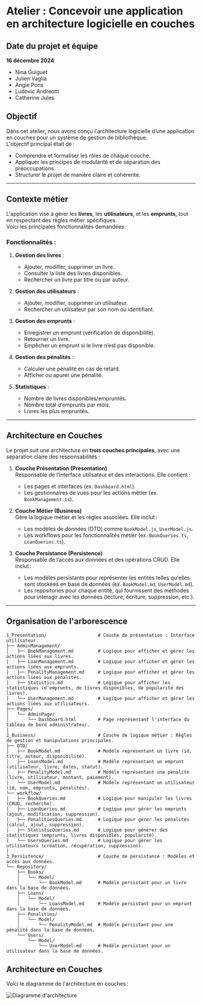 # Atelier : Concevoir une application en architecture logicielle en couches

## Date du projet et équipe
**16 décembre 2024**

   - Nina Guiguet
   - Julien Vaglia
   - Angie Pons
   - Ludovic Andreotti
   - Catherine Jules

## Objectif
Dans cet atelier, nous avons conçu l'architecture logicielle d’une application en couches pour un système de gestion de bibliothèque.  
L'objectif principal était de :
- Comprendre et formaliser les rôles de chaque couche.
- Appliquer les principes de modularité et de séparation des préoccupations.
- Structurer le projet de manière claire et cohérente.

---

## Contexte métier
L'application vise à gérer les **livres**, les **utilisateurs**, et les **emprunts**, tout en respectant des règles métier spécifiques.  
Voici les principales fonctionnalités demandées :

### Fonctionnalités :
1. **Gestion des livres** :
   - Ajouter, modifier, supprimer un livre.
   - Consulter la liste des livres disponibles.
   - Rechercher un livre par titre ou par auteur.
   
2. **Gestion des utilisateurs** :
   - Ajouter, modifier, supprimer un utilisateur.
   - Rechercher un utilisateur par son nom ou identifiant.

3. **Gestion des emprunts** :
   - Enregistrer un emprunt (vérification de disponibilité).
   - Retourner un livre.
   - Empêcher un emprunt si le livre n’est pas disponible.

4. **Gestion des pénalités** :
   - Calculer une pénalité en cas de retard.
   - Afficher ou apurer une pénalité.

5. **Statistiques** :
   - Nombre de livres disponibles/empruntés.
   - Nombre total d’emprunts par mois.
   - Livres les plus empruntés.

---

## Architecture en Couches

Le projet suit une architecture en **trois couches principales**, avec une séparation claire des responsabilités :

1. **Couche Présentation (Presentation)**  
   Responsable de l’interface utilisateur et des interactions. Elle contient :
   - Les pages et interfaces (ex. `Dashboard.html`).
   - Les gestionnaires de vues pour les actions métier (ex. `BookManagement.ts`).

2. **Couche Métier (Business)**  
   Gère la logique métier et les règles associées. Elle inclut :
   - Les modèles de données (DTO) comme `BookModel.js`, `UserModel.js`.
   - Les workflows pour les fonctionnalités métier (ex. `BookQueries.ts`, `LoanQueries.ts`).

3. **Couche Persistance (Persistence)**  
   Responsable de l’accès aux données et des opérations CRUD. Elle inclut :
   - Les modèles persistants pour représenter les entités telles qu'elles sont stockées en base de données (ex. `BookModel.md`, `UserModel.md`).
   - Les repositories pour chaque entité, qui fournissent des méthodes pour interagir avec les données (lecture, écriture, suppression, etc.).   
   
---

## Organisation de l'arborescence

```text
1_Presentation/                   # Couche de présentation : Interface utilisateur.
├── AdminManagement/
│   ├── BookManagement.md         # Logique pour afficher et gérer les actions liées aux livres.
│   ├── LoanManagement.md         # Logique pour afficher et gérer les actions liées aux emprunts.
│   ├── PenalityManagement.md     # Logique pour afficher et gérer les actions liées aux pénalités.
│   ├── Statistics.md             # Logique pour afficher les statistiques (d'emprunts, de livres disponibles, de popularité des livres).
│   └── UserManagement.md         # Logique pour afficher et gérer les actions liées aux utilisateurs.
├── Pages/
│   └── AdminPage/
│       └── Dashboard.html        # Page représentant l'interface du tableau de bord administrateur.
│
2_Business/                       # Couche de logique métier : Règles de gestion et manipulations principales.
├── DTO/
│   ├── BookModel.md              # Modèle représentant un livre (id, titre, auteur, disponibilité).
│   ├── LoansModel.md             # Modèle représentant un emprunt (utilisateur, livre, dates, statut).
│   ├── PenalityModel.md          # Modèle représentant une pénalité (livre, utilisateur, montant, paiement).
│   └── UserModel.md              # Modèle représentant un utilisateur (id, nom, emprunts, pénalités).
└── workflow/
│   ├── BookQueries.md            # Logique pour manipuler les livres (CRUD, recherche).
│   ├── LoanQueries.md            # Logique pour gérer les emprunts (ajout, modification, suppression).
│   ├── PenalitiesQueries.md      # Logique pour gérer les pénalités (calcul, ajout, suppression).
│   ├── StatisticQueries.md       # Logique pour générer des statistiques (emprunts, livres disponibles, popularité).
│   └── UsersQueries.md           # Logique pour gérer les utilisateurs (création, récupération, suppression).
│
3_Persistence/                    # Couche de persistance : Modèles et accès aux données.
└── Repository/
    ├── Books/
    │   └── Model/
    │       └── BookModel.md      # Modèle persistant pour un livre dans la base de données.
    ├── Loans/
    │   └── Model/
    │       └── LoansModel.md     # Modèle persistant pour un emprunt dans la base de données.
    ├── Penalities/
    │   └── Model/
    │       └── PenalityModel.md  # Modèle persistant pour une pénalité dans la base de données.
    └── Users/
        └── Model/
            └── UserModel.md      # Modèle persistant pour un utilisateur dans la base de données.

```

## Architecture en Couches

Voici le diagramme de l'architecture en couches :

![Diagramme d'architecture](https://kroki.io/plantuml/svg/eNp1U8tu4zAMvOsrCOeSPTS9FIu2aAL0cVmgi7qvU3cPskw72jiSK8koioX_p_2O_FgpO47lxDUQwxkOSc2QKjBz4DQYmS8dpNKgcFIrxvwHV3mBEF0ki2tdiSVCbNCictxTLo6TxR_1Szk0GRcIlZOFtNxhZSLgdsCFiTjFn-LsPwMouVjxnMrG9LYReCxAL9O1VD7URQCmN9wuE81NOlu6dfGjgWvW_IZ5v7miP2tq22VPr7Re9fDM2TZ9equ5GsNjVLyQ7n0s9ujVWCeF7bFni-aAW7N63MCrykqF1rbm3epcvlYI682nk9ja1jFgkmXZmTghGWwn8ubpbihMp1jM_oWa7B620zOEm2MHUN03edNmlRX6bdDpvkIj0Q79OwC3zQg7CO28O4j4o-zxa8K_szAmNhVCJbB1cQtwAtrF6wkwSZIUs4SEBLUesNRWOm3eSSIEO-SF2hGDu6EGa9pYvaWGvo9Qe1M6fszDmYykNJZ07H5UnulXi7GX4ZX4C0dHC9i7AnBOhZpLiRHbj83nC-gG7YmXZYlFxHaQj4dGEuVh8ymqcvNhENABKoM5RQ0GWXQIWtFB4-75Ala7aXE=)




